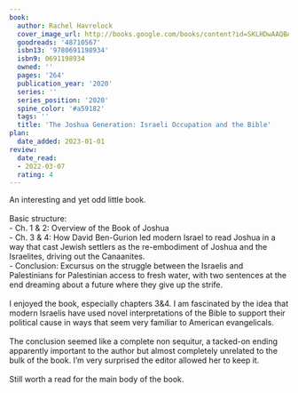 ```yaml
---
book:
  author: Rachel Havrelock
  cover_image_url: http://books.google.com/books/content?id=SKLHDwAAQBAJ&printsec=frontcover&img=1&zoom=1&edge=curl&source=gbs_api
  goodreads: '48710567'
  isbn13: '9780691198934'
  isbn9: 0691198934
  owned: ''
  pages: '264'
  publication_year: '2020'
  series: ''
  series_position: '2020'
  spine_color: '#a59182'
  tags: ''
  title: 'The Joshua Generation: Israeli Occupation and the Bible'
plan:
  date_added: 2023-01-01
review:
  date_read:
  - 2022-03-07
  rating: 4
---
```


An interesting and yet odd little book. <br/><br/>Basic structure:<br/>- Ch. 1 & 2: Overview of the Book of Joshua<br/>- Ch. 3 & 4: How David Ben-Gurion led modern Israel to read Joshua in a way that cast Jewish settlers as the re-embodiment of Joshua and the Israelites, driving out the Canaanites. <br/>- Conclusion: Excursus on the struggle between the Israelis and Palestinians for Palestinian access to fresh water, with two sentences at the end dreaming about a future where they give up the strife. <br/><br/>I enjoyed the book, especially chapters 3&4. I am fascinated by the idea that modern Israelis have used novel interpretations of the Bible to support their political cause in ways that seem very familiar to American evangelicals. <br/><br/>The conclusion seemed like a complete non sequitur, a tacked-on ending apparently important to the author but almost completely unrelated to the bulk of the book. I’m very surprised the editor allowed her to keep it. <br/><br/>Still worth a read for the main body of the book.
